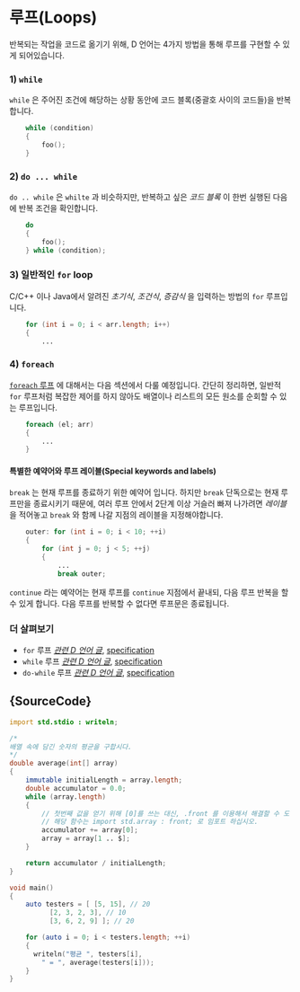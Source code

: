 # 루프(Loops)

반복되는 작업을 코드로 옮기기 위해, D 언어는 4가지 방법을 통해 루프를 구현할 수 있게 되어있습니다.

### 1) `while`

`while` 은 주어진 조건에 해당하는 상황 동안에 코드 블록(중괄호 사이의 코드들)을 반복합니다.

```d
    while (condition)
    {
        foo();
    }
```

### 2) `do ... while`

`do .. while` 은 `whilte` 과 비슷하지만, 반복하고 싶은 _코드 블록_ 이 한번 실행된 다음에 반복 조건을 확인합니다.

```d
    do
    {
        foo();
    } while (condition);
```

### 3) 일반적인 `for` loop

C/C++ 이나 Java에서 알려진 _초기식_, _조건식_, _증감식_ 을 입력하는 방법의 `for` 루프입니다.

```d
    for (int i = 0; i < arr.length; i++)
    {
        ...
```

### 4) `foreach`

[`foreach` 루프](basics/foreach) 에 대해서는 다음 섹션에서 다룰 예정입니다. 간단히 정리하면, 일반적 `for` 루프처럼 복잡한 제어를 하지 않아도 배열이나 리스트의 모든 원소를 순회할 수 있는 루프입니다.

```d
    foreach (el; arr)
    {
        ...
    }
```

#### 특별한 예약어와 루프 레이블(Special keywords and labels)

`break` 는 현재 루프를 종료하기 위한 예약어 입니다. 하지만 `break` 단독으로는 현재 루프만을 종료시키기 때문에, 여러 루프 안에서 2단계 이상 거슬러 빠져 나가려면 _레이블_ 을 적어놓고 `break` 와 함께 나갈 지점의 레이블을 지정해야합니다.

```d
    outer: for (int i = 0; i < 10; ++i)
    {
        for (int j = 0; j < 5; ++j)
        {
            ...
            break outer;
```

`continue` 라는 예약어는 현재 루프를 `continue` 지점에서 끝내되, 다음 루프 반복을 할 수 있게 합니다. 다음 루프를 반복할 수 없다면 루프문은 종료됩니다.

### 더 살펴보기

- `for` 루프 [_관련 D 언어 글_](http://ddili.org/ders/d.en/for.html), [specification](https://dlang.org/spec/statement.html#ForStatement)
- `while` 루프 [_관련 D 언어 글_](http://ddili.org/ders/d.en/while.html), [specification](https://dlang.org/spec/statement.html#WhileStatement)
- `do-while` 루프 [_관련 D 언어 글_](http://ddili.org/ders/d.en/do_while.html), [specification](https://dlang.org/spec/statement.html#do-statement)

## {SourceCode}

```d
import std.stdio : writeln;

/*
배열 속에 담긴 숫자의 평균을 구합시다.
*/
double average(int[] array)
{
    immutable initialLength = array.length;
    double accumulator = 0.0;
    while (array.length)
    {
        // 첫번째 값을 얻기 위해 [0]를 쓰는 대신, .front 를 이용해서 해결할 수 도 있습니다.
        // 해당 함수는 import std.array : front; 로 임포트 하십시오.
        accumulator += array[0];
        array = array[1 .. $];
    }

    return accumulator / initialLength;
}

void main()
{
    auto testers = [ [5, 15], // 20
          [2, 3, 2, 3], // 10
          [3, 6, 2, 9] ]; // 20

    for (auto i = 0; i < testers.length; ++i)
    {
      writeln("평균 ", testers[i],
        " = ", average(testers[i]));
    }
}
```
